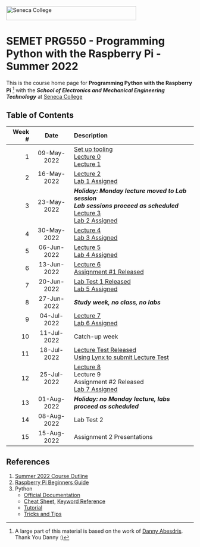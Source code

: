 <img src="images/senecac.gif" alt="Seneca College" height="38" width="349" />

# SEMET PRG550 - Programming Python with the Raspberry Pi - Summer 2022

This is the course home page for **Programming Python with the Raspberry Pi** [^1] with the
**_School of Electronics and Mechanical Engineering Technology_** at [Seneca College](www.senecacollege.ca)

## Table of Contents

| Week # | Date | Description |
| -----: | :--: | :---------- |
| 1 | 09-May-2022 | [Set up tooling](../main/setup/README.md) <br> [Lecture 0](../main//lectures/lecture00.md) <br> [Lecture 1](../main//lectures/lecture01.md)|
| 2 | 16-May-2022 | [Lecture 2](../main//lectures/lecture02.md) <br> [Lab 1 Assigned](http://www.doralee.ca/courses/prg550/labs/lab1/prg550.222.lab1.html) |
| 3 | 23-May-2022 | **_Holiday: Monday lecture moved to Lab session <br> Lab sessions proceed as scheduled_** <br> [Lecture 3](../main/lectures/lecture03.md) <br> [Lab 2 Assigned](http://www.doralee.ca/courses/prg550/labs/lab2/prg550.222.lab2.html) |
| 4 | 30-May-2022 | [Lecture 4](../main/lectures/lecture04.md) <br> [Lab 3 Assigned](http://www.doralee.ca/courses/prg550/labs/lab3/prg550.222.lab3.html) |
| 5 | 06-Jun-2022 | [Lecture 5](../main/lectures/lecture05.md) <br> [Lab 4 Assigned](http://www.doralee.ca/courses/prg550/labs/lab4/prg550.222.lab4.html) |
| 6 | 13-Jun-2022 | [Lecture 6](../main/lectures/lecture06.md) <br> [Assignment #1 Released](http://www.doralee.ca/courses/prg550/assignments/prg550.222.assignment1.html) |
| 7 | 20-Jun-2022 | [Lab Test 1 Released](http://www.doralee.ca/courses/prg550/labTests/labTest1/prg550.222.labTest1.html) <br> [Lab 5 Assigned](labs/lab05.md) |
| 8 | 27-Jun-2022 | **_Study week, no class, no labs_**|
| 9 | 04-Jul-2022 |  [Lecture 7](../main/lectures/lecture07.md) <br> [Lab 6 Assigned](labs/lab06.md) |
| 10 | 11-Jul-2022 | Catch-up week |
| 11 | 18-Jul-2022 | [Lecture Test Released](http://www.doralee.ca/courses/prg550/lectureTest/prg550.222.lectureTest.html) <br> [Using Lynx to submit Lecture Test](labs/grader-mock-test.md) |
| 12 | 25-Jul-2022 | [Lecture 8](../main/lectures/lecture08.md) <br> Lecture 9 <br> Assignment #2 Released <br> [Lab 7 Assigned](labs/lab07.md)|
| 13 | 01-Aug-2022 | **_Holiday: no Monday lecture, labs proceed as scheduled_** <br>|
| 14 | 08-Aug-2022 | Lab Test 2 |
| 15 | 15-Aug-2022 | Assignment 2 Presentations |

## References

1. [Summer 2022 Course Outline](https://www.senecacollege.ca/ssos/findOutline.do?isLoggedIn=&subjectOrAndTitle=%5BPRG550%5D+Programming+Python+with+the+Raspberry+Pi&schoolCode=0s572187)
1. [Raspberry Pi Beginners Guide](references/RaspberryPi_BeginnersGuideV2.pdf)
1. Python
    - [Official Documentation](https://docs.python.org/3/)
    - [Cheat Sheet](references/pythonRefSheet.pdf), [Keyword Reference](references/python_keywords.md)
    - [Tutorial](https://www.w3schools.com/python/default.asp)
    - [Tricks and Tips](references/Tips_and_Tricks.md)


[^1]: A large part of this material is based on the work of [Danny Abesdris](danny.abesdris@senecacollege.ca).  Thank You Danny :)